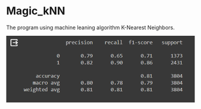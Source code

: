 # Magic_kNN
The program using machine leaning algorithm K-Nearest Neighbors.

![alt text](https://github.com/alexzedev/Magic_kNN/blob/main/magic_kNN_screen.png?raw=true)
